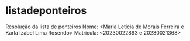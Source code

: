 # listadeponteiros
Resolução da lista de ponteiros
Nome: <Maria Letícia de Morais Ferreira e Karla Izabel Lima Rosendo>
Matricula: <20230022893 e 20230021368>
